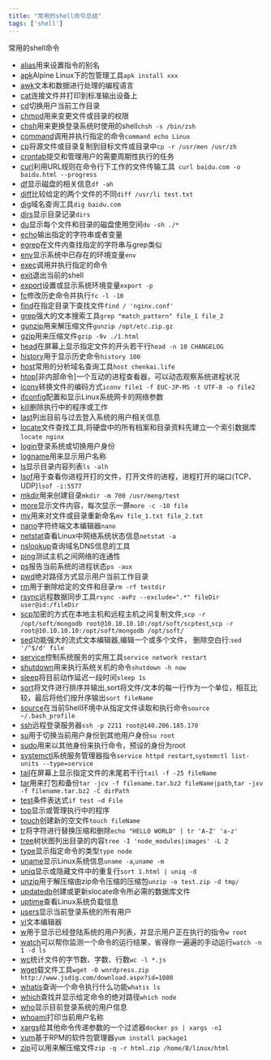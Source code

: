 ```yaml
---
title: "常用的shell命令总结"
tags: ['shell']
---
```


常用的shell命令

+ [alias](https://github.com/chenkai0520/shel-command/blob/master/command/alias.md)用来设置指令的别名
+ [apk](https://github.com/chenkai0520/shel-command/blob/master/command/apk.md)Alpine Linux下的包管理工具`apk install xxx`
+ [awk](https://github.com/chenkai0520/shel-command/blob/master/command/awk.md)文本和数据进行处理的编程语言
+ [cat](https://github.com/chenkai0520/shel-command/blob/master/command/cat.md)连接文件并打印到标准输出设备上
+ [cd](https://github.com/chenkai0520/shel-command/blob/master/command/cd.md)切换用户当前工作目录
+ [chmod](https://github.com/chenkai0520/shel-command/blob/master/command/chmod.md)用来变更文件或目录的权限
+ [chsh](https://github.com/chenkai0520/shel-command/blob/master/command/chsh.md)用来更换登录系统时使用的shell`chsh -s /bin/zsh`
+ [command](https://github.com/chenkai0520/shel-command/blob/master/command/command.md)调用并执行指定的命令`command echo Linux`
+ [cp](https://github.com/chenkai0520/shel-command/blob/master/command/cp.md)将源文件或目录复制到目标文件或目录中`cp -r /usr/men /usr/zh`
+ [crontab](https://github.com/chenkai0520/shel-command/blob/master/command/crontab.md)提交和管理用户的需要周期性执行的任务
+ [curl](https://github.com/chenkai0520/shel-command/blob/master/command/curl.md)利用URL规则在命令行下工作的文件传输工具` curl baidu.com -o baidu.html --progress`
+ [df](https://github.com/chenkai0520/shel-command/blob/master/command/df.md)显示磁盘的相关信息`df -ah`
+ [diff](https://github.com/chenkai0520/shel-command/blob/master/command/diff.md)比较给定的两个文件的不同`diff /usr/li test.txt`
+ [dig](https://github.com/chenkai0520/shel-command/blob/master/command/dig.md)域名查询工具`dig baidu.com`
+ [dirs](https://github.com/chenkai0520/shel-command/blob/master/command/dirs.md)显示目录记录`dirs`
+ [du](https://github.com/chenkai0520/shel-command/blob/master/command/du.md)显示每个文件和目录的磁盘使用空间`du -sh ./*`
+ [echo](https://github.com/chenkai0520/shel-command/blob/master/command/echo.md)输出指定的字符串或者变量
+ [egrep](https://github.com/chenkai0520/shel-command/blob/master/command/egrep.md)在文件内查找指定的字符串与grep类似
+ [env](https://github.com/chenkai0520/shel-command/blob/master/command/env.md)显示系统中已存在的环境变量`env`
+ [exec](https://github.com/chenkai0520/shel-command/blob/master/command/exec.md)调用并执行指定的命令
+ [exit](https://github.com/chenkai0520/shel-command/blob/master/command/exit.md)退出当前的shell
+ [export](https://github.com/chenkai0520/shel-command/blob/master/command/export.md)设置或显示系统环境变量`export -p`
+ [fc](https://github.com/chenkai0520/shel-command/blob/master/command/fc.md)修改历史命令并执行`fc -l -10`
+ [find](https://github.com/chenkai0520/shel-command/blob/master/command/find.md)在指定目录下查找文件`find / 'nginx.conf'`
+ [grep](https://github.com/chenkai0520/shel-command/blob/master/command/grep.md)强大的文本搜索工具`grep "match_pattern" file_1 file_2`
+ [gunzip](https://github.com/chenkai0520/shel-command/blob/master/command/gunzip.md)用来解压缩文件`gunzip /opt/etc.zip.gz`
+ [gzip](https://github.com/chenkai0520/shel-command/blob/master/command/gzip.md)用来压缩文件`gzip -9v ./1.html`
+ [head](https://github.com/chenkai0520/shel-command/blob/master/command/head.md)在屏幕上显示指定文件的开头若干行`head -n 10 CHANGELOG`
+ [history](https://github.com/chenkai0520/shel-command/blob/master/command/history.md)用于显示历史命令`history 100`
+ [host](https://github.com/chenkai0520/shel-command/blob/master/command/host.md)常用的分析域名查询工具`host chenkai.life`
+ [htop](https://github.com/chenkai0520/shel-command/blob/master/command/htop.md)[非内部命令]一个互动的进程查看器，可以动态观察系统进程状况
+ [iconv](https://github.com/chenkai0520/shel-command/blob/master/command/iconv.md)转换文件的编码方式`iconv file1 -f EUC-JP-MS -t UTF-8 -o file2 `
+ [ifconfig](https://github.com/chenkai0520/shel-command/blob/master/command/ifconfig.md)配置和显示Linux系统网卡的网络参数
+ [kill](https://github.com/chenkai0520/shel-command/blob/master/command/kill.md)删除执行中的程序或工作
+ [last](https://github.com/chenkai0520/shel-command/blob/master/command/last.md)列出目前与过去登入系统的用户相关信息
+ [locate](https://github.com/chenkai0520/shel-command/blob/master/command/locate.md)文件查找工具,将硬盘中的所有档案和目录资料先建立一个索引数据库`locate nginx`
+ [login](https://github.com/chenkai0520/shel-command/blob/master/command/login.md)登录系统或切换用户身份
+ [logname](https://github.com/chenkai0520/shel-command/blob/master/command/logname.md)用来显示用户名称
+ [ls](https://github.com/chenkai0520/shel-command/blob/master/command/ls.md)显示目录内容列表`ls -alh`
+ [lsof](https://github.com/chenkai0520/shel-command/blob/master/command/lsof.md)用于查看你进程开打的文件，打开文件的进程，进程打开的端口(TCP、UDP)`lsof -i:5577`
+ [mkdir](https://github.com/chenkai0520/shel-command/blob/master/command/mkdir.md)用来创建目录`mkdir -m 700 /usr/meng/test`
+ [more](https://github.com/chenkai0520/shel-command/blob/master/command/more.md)显示文件内容，每次显示一屏`more -c -10 file`
+ [mv](https://github.com/chenkai0520/shel-command/blob/master/command/mv.md)用来对文件或目录重新命名`mv file_1.txt file_2.txt`
+ [nano](https://github.com/chenkai0520/shel-command/blob/master/command/nano.md)字符终端文本编辑器`nano`
+ [netstat](https://github.com/chenkai0520/shel-command/blob/master/command/netstat.md)查看Linux中网络系统状态信息`netstat -a`
+ [nslookup](https://github.com/chenkai0520/shel-command/blob/master/command/nslookup.md)查询域名DNS信息的工具
+ [ping](https://github.com/chenkai0520/shel-command/blob/master/command/ping.md)测试主机之间网络的连通性
+ [ps](https://github.com/chenkai0520/shel-command/blob/master/command/ps.md)报告当前系统的进程状态`ps -aux`
+ [pwd](https://github.com/chenkai0520/shel-command/blob/master/command/pwd.md)绝对路径方式显示用户当前工作目录
+ [rm](https://github.com/chenkai0520/shel-command/blob/master/command/rm.md)用于删除给定的文件和目录`rm -rf testdir`
+ [rsync](https://github.com/chenkai0520/shel-command/blob/master/command/rsync.md)远程数据同步工具`rsync -avPz --exclude=".*" fileDir user@id:/fileDir`
+ [scp](https://github.com/chenkai0520/shel-command/blob/master/command/scp.md)加密的方式在本地主机和远程主机之间复制文件,`scp -r /opt/soft/mongodb root@10.10.10.10:/opt/soft/scptest`,`scp -r root@10.10.10.10:/opt/soft/mongodb /opt/soft/`
+ [sed](https://github.com/chenkai0520/shel-command/blob/master/command/sed.md)功能强大的流式文本编辑器,编辑一个或多个文件， 删除空白行:`sed '/^$/d' file`
+ [service](https://github.com/chenkai0520/shel-command/blob/master/command/service.md)控制系统服务的实用工具`service network restart`
+ [shutdown](https://github.com/chenkai0520/shel-command/blob/master/command/shutdown.md)用来执行系统关机的命令`shutdown -h now`
+ [sleep](https://github.com/chenkai0520/shel-command/blob/master/command/sleep.md)将目前动作延迟一段时间`sleep 1s`
+ [sort](https://github.com/chenkai0520/shel-command/blob/master/command/sort.md)将文件进行排序并输出,sort将文件/文本的每一行作为一个单位，相互比较，最后将他们按升序输出`sort fileName`
+ [source](https://github.com/chenkai0520/shel-command/blob/master/command/source.md)在当前Shell环境中从指定文件读取和执行命令`source ~/.bash_profile`
+ [ssh](https://github.com/chenkai0520/shel-command/blob/master/command/ssh.md)远程登录服务器`ssh -p 2211 root@140.206.185.170`
+ [su](https://github.com/chenkai0520/shel-command/blob/master/command/su.md)用于切换当前用户身份到其他用户身份`su root`
+ [sudo](https://github.com/chenkai0520/shel-command/blob/master/command/sudo.md)用来以其他身份来执行命令，预设的身份为root
+ [systemctl](https://github.com/chenkai0520/shel-command/blob/master/command/systemctl.md)系统服务管理器指令`service httpd restart`,`systemctl list-units --type=service`
+ [tail](https://github.com/chenkai0520/shel-command/blob/master/command/tail.md)在屏幕上显示指定文件的末尾若干行`tail -f -25 fileName`
+ [tar](https://github.com/chenkai0520/shel-command/blob/master/command/tar.md)用来打包和备份`tar -jcv -f filename.tar.bz2 fileName|path`,`tar -jxv -f filename.tar.bz2 -C dirPath`
+ [test](https://github.com/chenkai0520/shel-command/blob/master/command/test.md)条件表达式`if test –d File `
+ [top](https://github.com/chenkai0520/shel-command/blob/master/command/top.md)显示或管理执行中的程序
+ [touch](https://github.com/chenkai0520/shel-command/blob/master/command/touch.md)创建新的空文件`touch fileName`
+ [tr](https://github.com/chenkai0520/shel-command/blob/master/command/tr.md)将字符进行替换压缩和删除`echo "HELLO WORLD" | tr 'A-Z' 'a-z'`
+ [tree](https://github.com/chenkai0520/shel-command/blob/master/command/tree.md)树状图列出目录的内容`tree -I 'node_modules|images' -L 2`
+ [type](https://github.com/chenkai0520/shel-command/blob/master/command/type.md)显示指定命令的类型`type node`
+ [uname](https://github.com/chenkai0520/shel-command/blob/master/command/uname.md)显示Linux系统信息`uname -a`,`uname -m`
+ [uniq](https://github.com/chenkai0520/shel-command/blob/master/command/uniq.md)显示或隐藏文件中的重复行`sort 1.html | uniq -d`
+ [unzip](https://github.com/chenkai0520/shel-command/blob/master/command/unzip.md)用于解压缩由zip命令压缩的压缩包`unzip -o test.zip -d tmp/`
+ [updatedb](https://github.com/chenkai0520/shel-command/blob/master/command/updatedb.md)创建或更新slocate命令所必需的数据库文件
+ [uptime](https://github.com/chenkai0520/shel-command/blob/master/command/uptime.md)查看Linux系统负载信息
+ [users](https://github.com/chenkai0520/shel-command/blob/master/command/users.md)显示当前登录系统的所有用户
+ [vi](https://github.com/chenkai0520/shel-command/blob/master/command/vi.md)文本编辑器
+ [w](https://github.com/chenkai0520/shel-command/blob/master/command/w.md)用于显示已经登陆系统的用户列表，并显示用户正在执行的指令`w root`
+ [watch](https://github.com/chenkai0520/shel-command/blob/master/command/watch.md)可以帮你监测一个命令的运行结果，省得你一遍遍的手动运行`watch -n 1 -d ls`
+ [wc](https://github.com/chenkai0520/shel-command/blob/master/command/wc.md)统计文件的字节数、字数、行数`wc -l *.js `
+ [wget](https://github.com/chenkai0520/shel-command/blob/master/command/wget.md)载文件工具`wget -O wordpress.zip http://www.jsdig.com/download.aspx?id=1080`
+ [whatis](https://github.com/chenkai0520/shel-command/blob/master/command/whatis.md)查询一个命令执行什么功能`whatis ls`
+ [which](https://github.com/chenkai0520/shel-command/blob/master/command/which.md)查找并显示给定命令的绝对路径`which node`
+ [who](https://github.com/chenkai0520/shel-command/blob/master/command/who.md)显示目前登录系统的用户信息
+ [whoami](https://github.com/chenkai0520/shel-command/blob/master/command/whoami.md)打印当前用户名称
+ [xargs](https://github.com/chenkai0520/shel-command/blob/master/command/xargs.md)给其他命令传递参数的一个过滤器`docker ps | xargs -n1`
+ [yum](https://github.com/chenkai0520/shel-command/blob/master/command/yum.md)基于RPM的软件包管理器`yum install package1`
+ [zip](https://github.com/chenkai0520/shel-command/blob/master/command/zip.md)可以用来解压缩文件`zip -q -r html.zip /home/B/linux/html`
